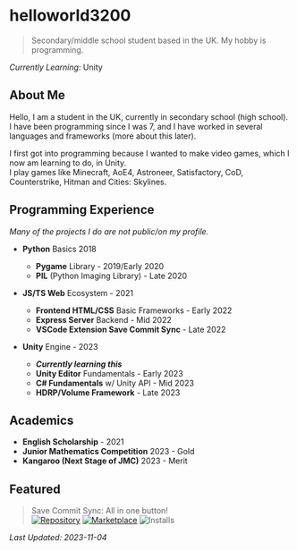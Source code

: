 # helloworld3200

> Secondary/middle school student based in the UK. My hobby is programming.

_Currently Learning_: Unity

## About Me
Hello, I am a student in the UK, currently in secondary school (high school). I have been programming since I was 7, and I have worked in several languages and frameworks (more about this later).
  
I first got into programming because I wanted to make video games, which I now am learning to do, in Unity.  
I play games like Minecraft, AoE4, Astroneer, Satisfactory, CoD, Counterstrike, Hitman and Cities: Skylines.

## Programming Experience

_Many of the projects I do are not public/on my profile._

- __Python__ Basics 2018
  - __Pygame__ Library - 2019/Early 2020
  - __PIL__ (Python Imaging Library) - Late 2020
  
- __JS/TS Web__ Ecosystem - 2021
  - __Frontend HTML/CSS__ Basic Frameworks - Early 2022
  - __Express Server__ Backend - Mid 2022
  - __VSCode Extension Save Commit Sync__ - Late 2022

- __Unity__ Engine - 2023
  - ___Currently learning this___
  - __Unity Editor__ Fundamentals - Early 2023
  - __C# Fundamentals__ w/ Unity API - Mid 2023
  - __HDRP/Volume Framework__ - Late 2023

## Academics

- __English Scholarship__ - 2021
- __Junior Mathematics Competition__ 2023 - Gold
- __Kangaroo (Next Stage of JMC)__ 2023 - Merit

## Featured

> Save Commit Sync: All in one button!  
> [![Repository](https://badgen.net/badge/repo/save-commit-sync/black?icon=github)](https://github.com/helloworld3200/save-commit-sync)
> [![Marketplace](https://badgen.net/badge/vscode-marketplace/save-commit-sync/blue?icon=visualstudio)](https://marketplace.visualstudio.com/items?itemName=helloworld3200.save-commit-sync)
> ![Installs](https://badgen.net/badge/installs/390/blue?icon=visualstudio)

_Last Updated: 2023-11-04_
